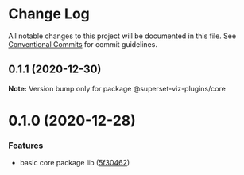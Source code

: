 # Change Log

All notable changes to this project will be documented in this file.
See [Conventional Commits](https://conventionalcommits.org) for commit guidelines.

## 0.1.1 (2020-12-30)

**Note:** Version bump only for package @superset-viz-plugins/core





# 0.1.0 (2020-12-28)


### Features

* basic core package lib ([5f30462](https://github.com/nielsen-oss/superset-viz-plugins/commit/5f304621fbeea6554740eb2bfd156338f772429e))
